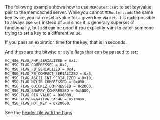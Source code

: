 The following example shows how to use `MCRouter::set` to set key/value pair to the memcached server. While you cannot `MCRouter::add` the same key twice, you can reset a value for a given key via `set`. It is quite possible to always use `set` instead of `add` since it is generally superset of functionality, but `add` can be good if you explicitly want to catch someone trying to set a key to a different value.

If you pass an expiration time for the key, that is in seconds.

And these are the bitwise or style flags that can be passed to `set`:

```
MC_MSG_FLAG_PHP_SERIALIZED = 0x1,
MC_MSG_FLAG_COMPRESSED = 0x2,
MC_MSG_FLAG_FB_SERIALIZED = 0x4,
MC_MSG_FLAG_FB_COMPACT_SERIALIZED = 0x8,
MC_MSG_FLAG_ASCII_INT_SERIALIZED = 0x10,
MC_MSG_FLAG_NZLIB_COMPRESSED = 0x800,
MC_MSG_FLAG_QUICKLZ_COMPRESSED = 0x2000,
MC_MSG_FLAG_SNAPPY_COMPRESSED = 0x4000,
MC_MSG_FLAG_BIG_VALUE = 0X8000,
MC_MSG_FLAG_NEGATIVE_CACHE = 0x10000,
MC_MSG_FLAG_HOT_KEY = 0x20000,
```

See the [header file with the flags](https://github.com/facebook/mcrouter/blob/5f259ed47b52f86cad750d2343edf324e80cb397/mcrouter/lib/mc/msg.h)
